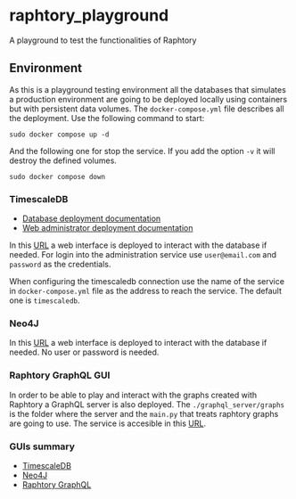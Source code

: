 # raphtory_playground

A playground to test the functionalities of Raphtory

## Environment

As this is a playground testing environment all the databases that simulates a
production environment are going to be deployed locally using containers but
with persistent data volumes. The `docker-compose.yml` file describes all the
deployment. Use the following command to start:

```shell
sudo docker compose up -d
```

And the following one for stop the service. If you add the option `-v` it will
destroy the defined volumes.

```shell
sudo docker compose down
``` 

### TimescaleDB

- [Database deployment documentation](
https://docs.timescale.com/self-hosted/latest/install/installation-docker/)
- [Web administrator deployment documentation](
  https://www.pgadmin.org/docs/pgadmin4/latest/container_deployment.html)

In this [URL](http://localhost:8080/) a web interface is deployed to interact
with the database if needed. For login into the administration service use
`user@email.com` and `password` as the credentials. 

When configuring the
timescaledb connection use the name of the service in `docker-compose.yml` file
as the address to reach the service. The default one is `timescaledb`.

### Neo4J

In this [URL](http://localhost:7474/browser/) a web interface is deployed to
interact with the database if needed. No user or password is needed.

### Raphtory GraphQL GUI

In order to be able to play and interact with the graphs created with Raphtory a
GraphQL server is also deployed. The `./graphql_server/graphs` is the folder
where the server and the `main.py` that treats raphtory graphs are going to use.
The service is accesible in this [URL](http://localhost:1736/).

### GUIs summary

- [TimescaleDB](http://localhost:8080/)
- [Neo4J](http://localhost:7474/browser/)
- [Raphtory GraphQL](http://localhost:1736/)
